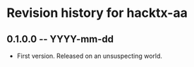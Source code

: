 # Revision history for hacktx-aa

## 0.1.0.0 -- YYYY-mm-dd

* First version. Released on an unsuspecting world.
